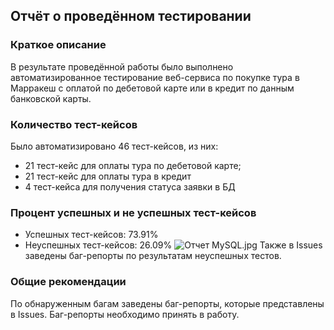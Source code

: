 ## Отчёт о проведённом тестировании ##
### Краткое описание ###
В результате проведённой работы было выполнено автоматизированное тестирование веб-сервиса по покупке тура в Марракеш с оплатой по дебетовой карте или в кредит по данным банковской карты.
### Количество тест-кейсов ###
Было автоматизировано 46 тест-кейсов, из них:
* 21 тест-кейс для оплаты тура по дебетовой карте;
* 21 тест-кейс для оплаты тура в кредит
* 4 тест-кейса для получения статуса заявки в БД
### Процент успешных и не успешных тест-кейсов ###
* Успешных тест-кейсов: 73.91%
* Неуспешных тест-кейсов: 26.09%
![Отчет MySQL.jpg](..%2F..%2F%CE%E1%F3%F7%E5%ED%E8%E5%20%CE%EB%FF%2F%C1%E0%E3%E8%20%EA%20%E4%E8%EF%EB%EE%EC%F3%2F%CE%F2%F7%E5%F2%20MySQL.jpg)
Также в Issues заведены баг-репорты по результатам неуспешных тестов.
### Общие рекомендации ###
По обнаруженным багам заведены баг-репорты, которые представлены в Issues. Баг-репорты необходимо принять в работу.